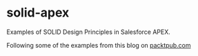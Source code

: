 # solid-apex

Examples of SOLID Design Principles in Salesforce APEX.

Following some of the examples from this blog on [packtpub.com](https://subscription.packtpub.com/book/application_development/9781782173656/1/ch01lvl1sec17/the-solid-principle)
